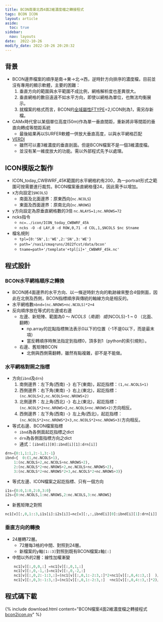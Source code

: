 ```yaml
---
title: BCON南東北西4面2維濃度檔之轉接程式
tags: BCON ICON
layout: article
aside:
  toc: true
sidebar:
  nav: layouts
date:  2022-10-26
modify_date: 2022-10-26 20:20:32
---
```


## 背景
- BCON邊界檔案的順序是南->東->北->西，逆時針方向排序的濃度檔，目前並沒有專用的顯示軟體，主要的困難：
  1. 垂直方向的範圍與水平範圍不成比例，網格解析度也差異很大。
  1. 垂直網格的數目遠遠不如水平方向，即使以網格為單位，也無法均衡展示。
  1. 就檔案的格式而言，BCON的[全域屬性FTYPE](https://sinotec2.github.io/Focus-on-Air-Quality/AQana/GAQuality/ECMWF_rean/grb2bc/#bcon模版之準備)=2,ICON則為1，需另存新檔。
- CAMx時代曾以某個單位高度(50m)作為單一垂直間距，重新將非等間距的垂直向轉成等間距系統
  - 最後結果再以SURFER軟體一併放大垂直高度，以與水平網格匹配
- [VERDI](https://sinotec2.github.io/Focus-on-Air-Quality/utilities/Graphics/VERDI)
  - 雖然可以畫3維濃度的垂直剖面。但是BCON檔案不是一個3維濃度檔。
  - 並沒有某一維度放大的功能。需以外部程式先予以處理。

## ICON模版之製作
- ICON_today_CWBWRF_45K範圍的水平網格約有200，為一portrait形式之範圍可按需要進行裁剪。BCON檔案垂直網格僅24，因此需予以增加。
- x方向設定(`$NCOLS`)
  - 南面及北面邊界：原東西向(`nc.NCOLS`)
  - 東面及西面邊界：原南北向(`nc.NROWS`)
- y方向設定為原垂直網格數的3倍
  `nc.NLAYS=1;nc.NROWS=72`
- ncks指令
  - `nc=../icon/ICON_today_CWBWRF_45k`
  - `ncks -O -d LAY,0 -d ROW,0,71 -d COL,1,$NCOLS $nc $tname`
- 檔名規則
  - `tpl={0:'SN',1:'WE',2:'SN',3:'WE'}`
  - `path='/nas1/cmaqruns/2022fcst/data/bcon'`
  - `tname=path+'/template'+tpl[i]+'_CWBWRF_45k.nc'`

## 程式設計
### BCON水平網格順序之轉換
- BCON將4面邊界的水平方向、以一條逆時針方向的軌跡線來整合4個側面，因此在北側及西側，BCON指標順序與傳統的軸線方向是相反的。
- 水平網格數`nbnd=(nc.NROWS+nc.NCOLS)*2+4`
- 反向順序放在等式的左邊或右邊
  - 左邊、新矩陣、範圍為0 ～ $NCOLS（南面）或${NCOLS}-1 ~ 0 （北面、翻轉）
    - np.array的訖點指標無法表示0以下的位置（-1不是0以下，而是最末項）
    - 當反轉順序時無法指定到指標0，頂多到1（python的索引規則）。
  - 右邊、舊矩陣BCON 
    - 北側與西側需翻轉，雖然有點複雜，卻不是不能做。

### 水平網格對照之指標
- 方向(`ibnd`及`drn`)
  1. 南側邊界：左下角(西南) -》右下(東南)，起訖指標：`(1,nc.NCOLS+1)`
  1. 西側邊界：右下角(東南)  -》右上(東北)，起訖指標：`(nc.NCOLS+2,nc.NCOLS+nc.NROWS+2)`
  1. 北側邊界：左上角(西北)  -》右上(東北)，起訖指標：`(nc.NCOLS*2+nc.NROWS+2,nc.NCOLS+nc.NROWS+2)`方向相反。
  1. 西側邊界：左下角(西南) -》左上角(西北)，起訖指標：`(nc.NCOLS*2+nc.NROWS*2+3,nc.NCOLS*2+nc.NROWS+3)`方向相反。
- 等式右邊、BCON檔案指標
  - `ibnd`為各側面起訖指標之dict
  - `drn`為各側面指標方向之dict
  - 通式：`[ibnd[i][0]:ibnd[i][1]:drn[i]]`

```python
drn={0:1,1:1,2:-1,3:-1}
ibnd={	0:(1,nc.NCOLS+1),
	1:(nc.NCOLS+2,nc.NCOLS+nc.NROWS+2),
	2:(nc.NCOLS*2+nc.NROWS+2,nc.NCOLS+nc.NROWS+2),
	3:(nc.NCOLS*2+nc.NROWS*2+3,nc.NCOLS*2+nc.NROWS+3)}
```
- 等式左邊、ICON檔案之起訖指標、只有一個方向

```python
i1s={0:0,1:0,2:0,3:0}
i2s={0:nc.NCOLS,1:nc.NROWS,2:nc.NCOLS,3:nc.NROWS}
```
- 新舊矩陣之對照

```python
nc1[v][:,0,1::3,i1s[i]:i2s[i]]=nc[v][:,:,ibnd[i][0]:ibnd[i][1]:drn[i]]
```

### 垂直方向的轉換
- 24層轉72層。
  - 72層每3格的中間、對照到24層。
  - 新檔案的y軸`[1::3]`對照到既有BCON檔案z軸`[:]`
- 中間以外的2層：線性加權漸變

```python
    nc1[v][:,0,0,:] =nc1[v][:,0,1,:]
    nc1[v][:,0,-1,:]=nc1[v][:,0,-2,:]
    nc1[v][:,0,2:-1:3,:]=(nc1[v][:,0,1:-2:3,:]*2+nc1[v][:,0,4::3,:]  )/3
    nc1[v][:,0,3:-1:3,:]=(nc1[v][:,0,1:-2:3,:]  +nc1[v][:,0,4::3,:]*2)/3
```

## 程式碼下載

{% include download.html content="BCON檔案4面2維濃度檔之轉接程式[bcon2icon.py][bcon2icon]" %}

[bcon2icon]: <https://github.com/sinotec2/Focus-on-Air-Quality/blob/main/GridModels/BCON/bcon2icon.py> "BCON檔案4面2維濃度檔之轉接程式"